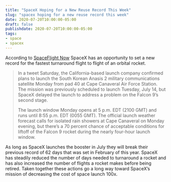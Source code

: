 ```yaml
---
title: "SpaceX Hoping for a New Reuse Record This Week"
slug: "spacex hoping for a new reuse record this week"
date: 2020-07-20T10:00:00-05:00
draft: false
publishdate: 2020-07-20T10:00:00-05:00
tags:
- space
- spacex
---
```


According to [SpaceFlight Now][1] SpaceX has an opportunity to set a new record for the fastest turnaround flight to flight of an orbital rocket.

>In a tweet Saturday, the California-based launch company confirmed plans to launch the South Korean Anasis 2 military communications satellite Monday from pad 40 at Cape Canaveral Air Force Station. The mission was previously scheduled to launch Tuesday, July 14, but SpaceX delayed the launch to address a problem on the Falcon 9’s second stage.
>
>The launch window Monday opens at 5 p.m. EDT (2100 GMT) and runs until 8:55 p.m. EDT (0055 GMT). The official launch weather forecast calls for isolated rain showers at Cape Canaveral on Monday evening, but there’s a 70 percent chance of acceptable conditions for liftoff of the Falcon 9 rocket during the nearly four-hour launch window.

As long as SpaceX launches the booster in July they will break their previous record of 62 days that was set in February of this year. SpaceX has steadily reduced the number of days needed to turnaround a rocket and has also increased the number of flights a rocket makes before being retired. Taken together these actions go a long way toward SpaceX’s mission of decreasing the cost of space launch 100x.

[1]: https://spaceflightnow.com/2020/07/19/spacex-going-for-rocket-reuse-record-with-south-korean-satellite-launch/
